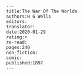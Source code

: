 
    ---
    title:The War Of The Worlds
    authors:H G Wells
    editors:
    translator:
    date:2020-01-29
    rating:+
    re-read:
    pages:240
    non-fiction:
    comic:
    published:1897
    ---

    